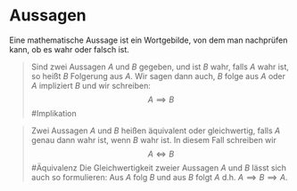 # Aussagen
Eine mathematische Aussage ist ein Wortgebilde, von dem man nachprüfen kann, ob es wahr oder falsch ist.

> Sind zwei Aussagen $A$ und $B$ gegeben, und ist $B$ wahr, falls $A$ wahr ist, so heißt $B$ Folgerung aus $A$. Wir sagen dann auch, $B$ folge aus $A$ oder $A$ impliziert $B$ und wir schreiben: $$A \implies B$$
> #Implikation

> Zwei Aussagen $A$ und $B$ heißen äquivalent oder gleichwertig, falls $A$ genau dann wahr ist, wenn $B$ wahr ist. In diesem Fall schreiben wir $$A \iff B$$#Äquivalenz
> Die Gleichwertigkeit zweier Aussagen $A$ und $B$ lässt sich auch so formulieren: Aus $A$ folg $B$ und aus $B$ folgt $A$ d.h. $A \implies B \implies A$.